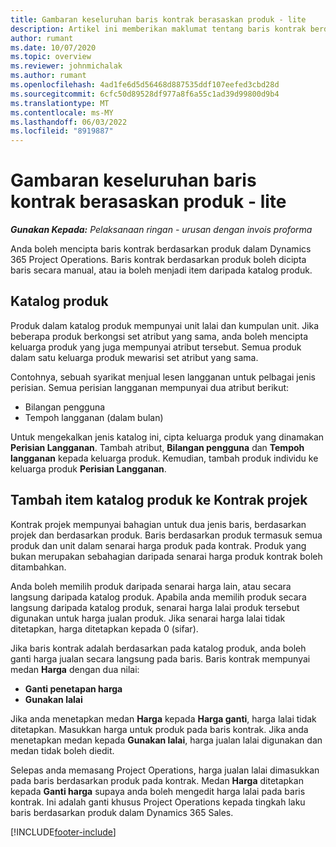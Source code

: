 ```yaml
---
title: Gambaran keseluruhan baris kontrak berasaskan produk - lite
description: Artikel ini memberikan maklumat tentang baris kontrak berdasarkan produk.
author: rumant
ms.date: 10/07/2020
ms.topic: overview
ms.reviewer: johnmichalak
ms.author: rumant
ms.openlocfilehash: 4ad1fe6d5d56468d887535ddf107eefed3cbd28d
ms.sourcegitcommit: 6cfc50d89528df977a8f6a55c1ad39d99800d9b4
ms.translationtype: MT
ms.contentlocale: ms-MY
ms.lasthandoff: 06/03/2022
ms.locfileid: "8919887"
---
```

# <a name="product-based-contract-lines-overview---lite"></a>Gambaran keseluruhan baris kontrak berasaskan produk - lite

_**Gunakan Kepada:** Pelaksanaan ringan - urusan dengan invois proforma_

Anda boleh mencipta baris kontrak berdasarkan produk dalam Dynamics 365 Project Operations. Baris kontrak berdasarkan produk boleh dicipta baris secara manual, atau ia boleh menjadi item daripada katalog produk.

## <a name="product-catalog"></a>Katalog produk

Produk dalam katalog produk mempunyai unit lalai dan kumpulan unit. Jika beberapa produk berkongsi set atribut yang sama, anda boleh mencipta keluarga produk yang juga mempunyai atribut tersebut. Semua produk dalam satu keluarga produk mewarisi set atribut yang sama.

Contohnya, sebuah syarikat menjual lesen langganan untuk pelbagai jenis perisian. Semua perisian langganan mempunyai dua atribut berikut:

- Bilangan pengguna
- Tempoh langganan (dalam bulan)

Untuk mengekalkan jenis katalog ini, cipta keluarga produk yang dinamakan **Perisian Langganan**. Tambah atribut, **Bilangan pengguna** dan **Tempoh langganan** kepada keluarga produk. Kemudian, tambah produk individu ke keluarga produk **Perisian Langganan**.

## <a name="add-product-catalog-items-to-a-project-contract"></a>Tambah item katalog produk ke Kontrak projek

Kontrak projek mempunyai bahagian untuk dua jenis baris, berdasarkan projek dan berdasarkan produk. Baris berdasarkan produk termasuk semua produk dan unit dalam senarai harga produk pada kontrak. Produk yang bukan merupakan sebahagian daripada senarai harga produk kontrak boleh ditambahkan.

Anda boleh memilih produk daripada senarai harga lain, atau secara langsung daripada katalog produk. Apabila anda memilih produk secara langsung daripada katalog produk, senarai harga lalai produk tersebut digunakan untuk harga jualan produk. Jika senarai harga lalai tidak ditetapkan, harga ditetapkan kepada 0 (sifar).

Jika baris kontrak adalah berdasarkan pada katalog produk, anda boleh ganti harga jualan secara langsung pada baris. Baris kontrak mempunyai medan **Harga** dengan dua nilai:

- **Ganti penetapan harga**
- **Gunakan lalai**

Jika anda menetapkan medan **Harga** kepada **Harga ganti**, harga lalai tidak ditetapkan. Masukkan harga untuk produk pada baris kontrak. Jika anda menetapkan medan kepada **Gunakan lalai**, harga jualan lalai digunakan dan medan tidak boleh diedit.

Selepas anda memasang Project Operations, harga jualan lalai dimasukkan pada baris berdasarkan produk pada kontrak. Medan **Harga** ditetapkan kepada **Ganti harga** supaya anda boleh mengedit harga lalai pada baris kontrak. Ini adalah ganti khusus Project Operations kepada tingkah laku baris berdasarkan produk dalam Dynamics 365 Sales.


[!INCLUDE[footer-include](../../includes/footer-banner.md)]